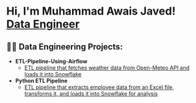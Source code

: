 
<h1>Hi, I'm Muhammad Awais Javed! <br/><a href="https://github.com/joshmadakor1">Data Engineer</a> <a href="https://www.linkedin.com/in/awaisjvd/"></a></h1>
<h2>👨‍💻 Data Engineering Projects:</h2>

- <b>ETL-Pipeline-Using-Airflow</b>
  - [ETL pipeline that fetches weather data from Open-Meteo API and loads it into Snowflake](https://github.com/awsjvd/Weather-ETL-pipeline)
- <b>Python ETL Pipeline</b>
  - [ETL pipeline that extracts employee data from an Excel file, transforms it, and loads it into Snowflake for analysis](https://github.com/awsjvd/Data-Integration-Pipeline-for-Snowflake)
  
  
